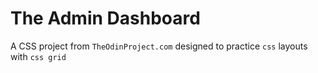 # The Admin Dashboard

A CSS project from `TheOdinProject.com` designed to practice `css` layouts with `css grid`

